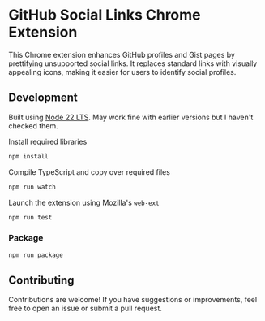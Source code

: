 # GitHub Social Links Chrome Extension

This Chrome extension enhances GitHub profiles and Gist pages by prettifying unsupported social links. It replaces standard links with visually appealing icons, making it easier for users to identify social profiles.

## Development

Built using [Node 22 LTS](https://nodejs.org/en/download). May work fine with earlier versions but I haven't checked them.

Install required libraries
```sh
npm install
```

Compile TypeScript and copy over required files
```sh
npm run watch
```

Launch the extension using Mozilla's `web-ext`
```sh
npm run test
```

### Package

```sh
npm run package
```

## Contributing

Contributions are welcome! If you have suggestions or improvements, feel free to open an issue or submit a pull request.
